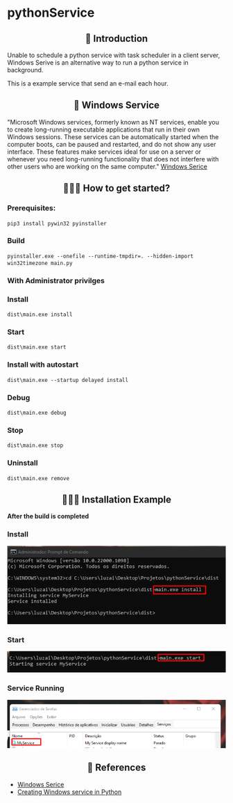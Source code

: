 # pythonService
<h2 align=center> 📑 Introduction </h2>
Unable to schedule a python service with task scheduler in a client server, Windows Serive is an alternative way to run a python service in background.
<p>This is a example service that send an e-mail each hour. </p>
<h2 align=center> 📑 Windows Service </h2>
"Microsoft Windows services, formerly known as NT services, enable you to create long-running executable applications that run in their own Windows sessions. These services can be automatically started when the computer boots, can be paused and restarted, and do not show any user interface. These features make services ideal for use on a server or whenever you need long-running functionality that does not interfere with other users who are working on the same computer." <a href="https://learn.microsoft.com/en-us/dotnet/framework/windows-services/introduction-to-windows-service-applications">Windows Serice</a>
<h2 align=center> 👨🏻‍💻 How to get started? </h2> 

### Prerequisites:
```
pip3 install pywin32 pyinstaller
```
### Build
```
pyinstaller.exe --onefile --runtime-tmpdir=. --hidden-import win32timezone main.py
```

### With Administrator privilges
### Install
```
dist\main.exe install
```

### Start
```
dist\main.exe start
```

### Install with autostart
```
dist\main.exe --startup delayed install
```

### Debug
```
dist\main.exe debug
```

### Stop
```
dist\main.exe stop
```

### Uninstall
```
dist\main.exe remove
```

<h2 align=center> 👨🏻‍💻 Installation Example </h2> 

**After the build is completed**

### Install
<img title="Install" alt="Install" src="./img/install_service.png">

### Start
<img title="Start" alt="Start" src="./img/start_service.png">

### Service Running
<img title="Service Running" alt="Service Running" src="./img/service_installed.png">


<h2 align=center> 📑 References </h2>

- [Windows Serice](https://learn.microsoft.com/en-us/dotnet/framework/windows-services/introduction-to-windows-service-applications)
- [Creating Windows service in Python](https://metallapan.se/post/windows-service-pywin32-pyinstaller/)
